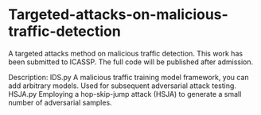# Targeted-attacks-on-malicious-traffic-detection
A targeted attacks method on malicious traffic detection.
This work has been submitted to ICASSP. The full code will be published after admission.

Description:
  IDS.py
      A malicious traffic training model framework, you can add arbitrary models. Used for subsequent adversarial attack testing.
  HSJA.py
      Employing a hop-skip-jump attack (HSJA) to generate a small number of adversarial samples.
